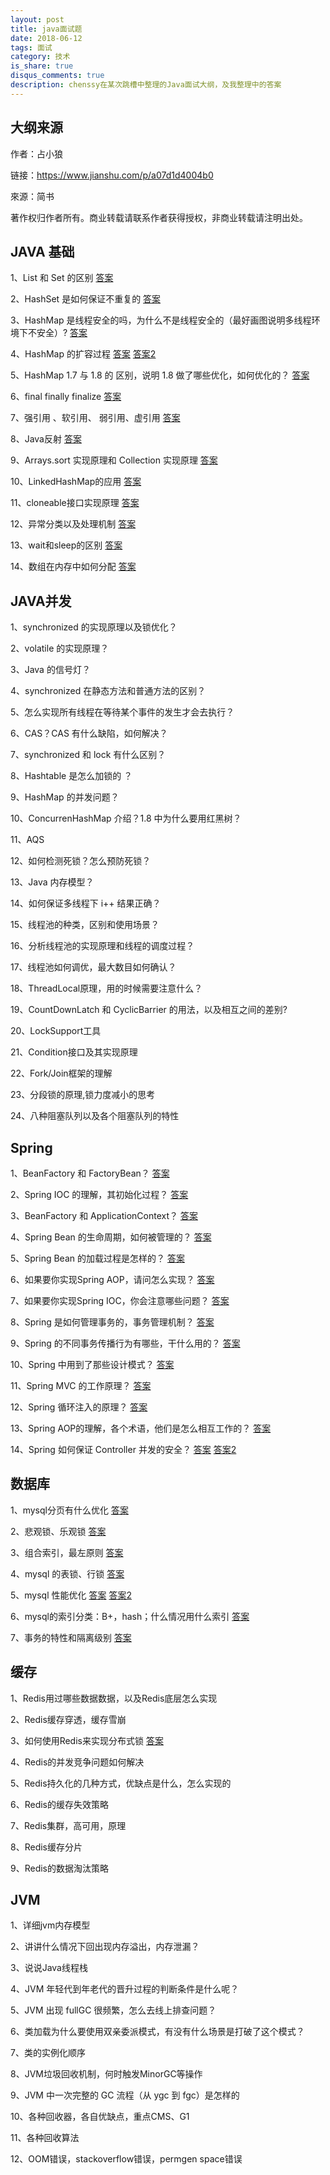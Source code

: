 ```yaml
---
layout: post
title: java面试题
date: 2018-06-12
tags: 面试
category: 技术
is_share: true
disqus_comments: true
description: chenssy在某次跳槽中整理的Java面试大纲，及我整理中的答案
---
```


大纲来源
---

作者：占小狼

链接：https://www.jianshu.com/p/a07d1d4004b0

來源：简书

著作权归作者所有。商业转载请联系作者获得授权，非商业转载请注明出处。

JAVA 基础
---

1、List 和 Set 的区别
[答案](https://www.cnblogs.com/IvesHe/p/6108933.html)

2、HashSet 是如何保证不重复的
[答案](https://blog.csdn.net/u010698072/article/details/52802179)

3、HashMap 是线程安全的吗，为什么不是线程安全的（最好画图说明多线程环境下不安全）?
[答案](https://www.cnblogs.com/qiumingcheng/p/5259892.html)

4、HashMap 的扩容过程
[答案](https://blog.csdn.net/aichuanwendang/article/details/53317351)
[答案2](https://www.cnblogs.com/KingIceMou/p/6976574.html)

5、HashMap 1.7 与 1.8 的 区别，说明 1.8 做了哪些优化，如何优化的？
[答案](http://www.cnblogs.com/stevenczp/p/7028071.html)

6、final finally finalize
[答案](https://blog.csdn.net/beixiaozhang/article/details/52955862)

7、强引用 、软引用、 弱引用、虚引用
[答案](https://www.zhihu.com/question/37401125)

8、Java反射
[答案](http://www.cnblogs.com/jqyp/archive/2012/03/29/2423112.html)

9、Arrays.sort 实现原理和 Collection 实现原理
[答案](https://blog.csdn.net/u011410529/article/details/56668545)

10、LinkedHashMap的应用
[答案](https://blog.csdn.net/kiss_the_sun/article/details/7848920)

11、cloneable接口实现原理
[答案](https://www.zhihu.com/question/52490586)

12、异常分类以及处理机制
[答案](https://blog.csdn.net/sinat_36713319/article/details/68945619)

13、wait和sleep的区别
[答案](https://blog.csdn.net/xyh269/article/details/52613507)

14、数组在内存中如何分配
[答案](https://blog.csdn.net/lcl19970203/article/details/54428358)


JAVA并发
---

1、synchronized 的实现原理以及锁优化？

2、volatile 的实现原理？

3、Java 的信号灯？

4、synchronized 在静态方法和普通方法的区别？

5、怎么实现所有线程在等待某个事件的发生才会去执行？

6、CAS？CAS 有什么缺陷，如何解决？

7、synchronized 和 lock 有什么区别？

8、Hashtable 是怎么加锁的 ？

9、HashMap 的并发问题？

10、ConcurrenHashMap 介绍？1.8 中为什么要用红黑树？

11、AQS

12、如何检测死锁？怎么预防死锁？

13、Java 内存模型？

14、如何保证多线程下 i++ 结果正确？

15、线程池的种类，区别和使用场景？

16、分析线程池的实现原理和线程的调度过程？

17、线程池如何调优，最大数目如何确认？

18、ThreadLocal原理，用的时候需要注意什么？

19、CountDownLatch 和 CyclicBarrier 的用法，以及相互之间的差别?

20、LockSupport工具

21、Condition接口及其实现原理

22、Fork/Join框架的理解

23、分段锁的原理,锁力度减小的思考

24、八种阻塞队列以及各个阻塞队列的特性

Spring
---

1、BeanFactory 和 FactoryBean？
[答案](https://blog.csdn.net/qiesheng/article/details/72875315)

2、Spring IOC 的理解，其初始化过程？
[答案](https://blog.csdn.net/u010796790/article/details/52623328)

3、BeanFactory 和 ApplicationContext？
[答案](https://www.cnblogs.com/adealjason/p/6500916.html)

4、Spring Bean 的生命周期，如何被管理的？
[答案](https://blog.csdn.net/yerenyuan_pku/article/details/52834011)

5、Spring Bean 的加载过程是怎样的？
[答案](https://www.cnblogs.com/xrq730/p/6285358.html)

6、如果要你实现Spring AOP，请问怎么实现？
[答案](https://blog.csdn.net/moreevan/article/details/11977115/)

7、如果要你实现Spring IOC，你会注意哪些问题？
[答案](https://segmentfault.com/a/1190000009139271)

8、Spring 是如何管理事务的，事务管理机制？
[答案](https://blog.csdn.net/jie_liang/article/details/77600742)

9、Spring 的不同事务传播行为有哪些，干什么用的？
[答案](https://blog.csdn.net/huaishuming/article/details/48492225)

10、Spring 中用到了那些设计模式？
[答案](https://www.cnblogs.com/baizhanshi/p/6187537.html)

11、Spring MVC 的工作原理？
[答案](https://www.cnblogs.com/xiaoxi/p/6164383.html)

12、Spring 循环注入的原理？
[答案](https://blog.csdn.net/jijianshuai/article/details/78122738)

13、Spring AOP的理解，各个术语，他们是怎么相互工作的？
[答案](https://blog.csdn.net/qukaiwei/article/details/50367761)

14、Spring 如何保证 Controller 并发的安全？
[答案](https://blog.csdn.net/u010523770/article/details/52458237)
[答案2](http://blog.51cto.com/lavasoft/1394669)

数据库
---

1、mysql分页有什么优化
[答案](https://www.cnblogs.com/geningchao/p/6649907.html)

2、悲观锁、乐观锁
[答案](https://blog.csdn.net/rexct392358928/article/details/52230737)

3、组合索引，最左原则
[答案](https://www.cnblogs.com/jamesbd/p/4333901.html)

4、mysql 的表锁、行锁
[答案](https://www.cnblogs.com/deliver/p/5730616.html)

5、mysql 性能优化
[答案](https://www.cnblogs.com/claireyuancy/p/7258314.html)
[答案2](https://www.cnblogs.com/zhouyusheng/p/8038224.html)

6、mysql的索引分类：B+，hash；什么情况用什么索引
[答案](https://blog.csdn.net/wuxing26jiayou/article/details/76795015)

7、事务的特性和隔离级别
[答案](https://www.cnblogs.com/huanongying/p/7021555.html)

缓存
---

1、Redis用过哪些数据数据，以及Redis底层怎么实现

2、Redis缓存穿透，缓存雪崩

3、如何使用Redis来实现分布式锁
[答案](https://www.itcodemonkey.com/article/3944.html)

4、Redis的并发竞争问题如何解决

5、Redis持久化的几种方式，优缺点是什么，怎么实现的

6、Redis的缓存失效策略

7、Redis集群，高可用，原理

8、Redis缓存分片

9、Redis的数据淘汰策略

JVM
---

1、详细jvm内存模型

2、讲讲什么情况下回出现内存溢出，内存泄漏？

3、说说Java线程栈

4、JVM 年轻代到年老代的晋升过程的判断条件是什么呢？

5、JVM 出现 fullGC 很频繁，怎么去线上排查问题？

6、类加载为什么要使用双亲委派模式，有没有什么场景是打破了这个模式？

7、类的实例化顺序

8、JVM垃圾回收机制，何时触发MinorGC等操作

9、JVM 中一次完整的 GC 流程（从 ygc 到 fgc）是怎样的

10、各种回收器，各自优缺点，重点CMS、G1

11、各种回收算法

12、OOM错误，stackoverflow错误，permgen space错误
